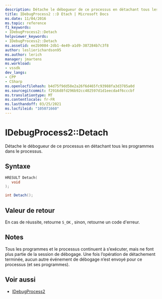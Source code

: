 ```yaml
---
description: Détache le débogueur de ce processus en détachant tous les programmes dans le processus.
title: IDebugProcess2 ::D Etach | Microsoft Docs
ms.date: 11/04/2016
ms.topic: reference
f1_keywords:
- IDebugProcess2::Detach
helpviewer_keywords:
- IDebugProcess2::Detach
ms.assetid: ee2b9084-2db1-4e49-a1d9-387284b7c3f8
author: leslierichardson95
ms.author: lerich
manager: jmartens
ms.workload:
- vssdk
dev_langs:
- CPP
- CSharp
ms.openlocfilehash: b4d75f9dd58e2a26f6d465fc93988fa3d3785a0d
ms.sourcegitcommit: f2916d8fd296b92cc402597d1d1eecda4f6cccbf
ms.translationtype: MT
ms.contentlocale: fr-FR
ms.lasthandoff: 03/25/2021
ms.locfileid: "105071660"
---
```

# <a name="idebugprocess2detach"></a>IDebugProcess2::Detach
Détache le débogueur de ce processus en détachant tous les programmes dans le processus.

## <a name="syntax"></a>Syntaxe

```cpp
HRESULT Detach( 
   void 
);
```

```csharp
int Detach();
```

## <a name="return-value"></a>Valeur de retour
 En cas de réussite, retourne `S_OK` , sinon, retourne un code d'erreur.

## <a name="remarks"></a>Notes
 Tous les programmes et le processus continuent à s’exécuter, mais ne font plus partie de la session de débogage. Une fois l’opération de détachement terminée, aucun autre événement de débogage n’est envoyé pour ce processus (et ses programmes).

## <a name="see-also"></a>Voir aussi
- [IDebugProcess2](../../../extensibility/debugger/reference/idebugprocess2.md)
